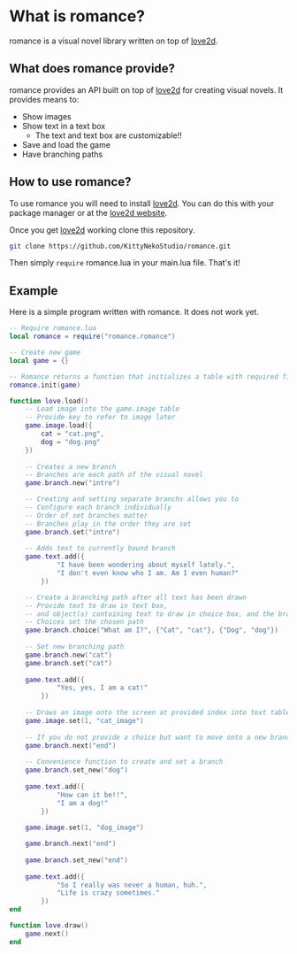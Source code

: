# What is romance?

romance is a visual novel library written on top of [love2d](https://love2d.org/).

## What does romance provide?

romance provides an API built on top of [love2d](https://love2d.org/) for creating visual novels. 
It provides means to:

- Show images
- Show text in a text box
  - The text and text box are customizable!!
- Save and load the game
- Have branching paths

## How to use romance?

To use romance you will need to install [love2d](https://love2d.org/). You can
do this with your package manager or at the [love2d website](https://love2d.org/).

Once you get [love2d](https://love2d.org/) working clone this repository.

```bash
git clone https://github.com/KittyNekoStudio/romance.git
```

Then simply ```require``` romance.lua in your main.lua file. That's it!

## Example

Here is a simple program written with romance. It does not work yet.

```lua
-- Require romance.lua
local romance = require("romance.romance")

-- Create new game
local game = {}

-- Romance returns a function that initializes a table with required fields
romance.init(game)

function love.load()
    -- Load image into the game.image table
    -- Provide key to refer to image later
    game.image.load({
        cat = "cat.png",
        dog = "dog.png"
    })
    
    -- Creates a new branch
    -- Branches are each path of the visual novel
    game.branch.new("intro")

    -- Creating and setting separate branchs allows you to 
    -- Configure each branch individually
    -- Order of set branches matter
    -- Branches play in the order they are set
    game.branch.set("intro")
 
    -- Adds text to currently bound branch
    game.text.add({
            "I have been wondering about myself lately.",
            "I don't even know who I am. Am I even human?"
        })

    -- Create a branching path after all text has been drawn
    -- Provide text to draw in text box, 
    -- and object(s) containing text to draw in choice box, and the branch
    -- Choices set the chosen path
    game.branch.choice("What am I?", {"Cat", "cat"}, {"Dog", "dog"})
    
    -- Set new branching path
    game.branch.new("cat")
    game.branch.set("cat")
    
    game.text.add({
            "Yes, yes, I am a cat!"
        })
    
    -- Draws an image onto the screen at provided index into text table
    game.image.set(1, "cat_image")
    
    -- If you do not provide a choice but want to move onto a new branch
    game.branch.next("end")
    
    -- Convenience function to create and set a branch
    game.branch.set_new("dog")
    
    game.text.add({
            "How can it be!!",
            "I am a dog!"
        })
    
    game.image.set(1, "dog_image")

    game.branch.next("end")
    
    game.branch.set_new("end")
    
    game.text.add({
            "So I really was never a human, huh.",
            "Life is crazy sometimes."
        })
end

function love.draw()
    game.next()
end
```
